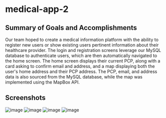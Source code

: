 # medical-app-2
 
## Summary of Goals and Accomplishments
Our team hoped to create a medical information platform with the ability to register new users or show existing users pertinent information about their healthcare provider. The login and registration screens leverage our MySQL database to authenticate users, which are then automatically navigated to the home screen. The home screen displays their current PCP, along with a card asking to confirm email and address, and a map displaying both the user's home address and their PCP address. The PCP, email, and address data is also sourced from the MySQL database, while the map was implemented using the MapBox API. 

## Screenshots
![image](https://github.com/allenz1120/medical-app-2/blob/main/screenshots/Login1.png)
![image](https://github.com/allenz1120/medical-app-2/blob/main/screenshots/Login2.png)
![image](https://github.com/allenz1120/medical-app-2/blob/main/screenshots/Register.png)
![image](https://github.com/allenz1120/medical-app-2/blob/main/screenshots/HomePage.png)
